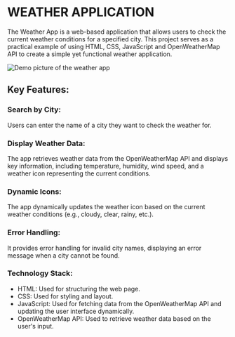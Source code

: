 #  WEATHER APPLICATION

The Weather App is a web-based application that allows users to check the current weather conditions for a specified city. This project serves as a practical example of using HTML, CSS, JavaScript and OpenWeatherMap API to create a simple yet functional weather application.

![Demo picture of the weather app](Image/DEMO.png)

## Key Features:

### Search by City:
Users can enter the name of a city they want to check the weather for.

### Display Weather Data:
The app retrieves weather data from the OpenWeatherMap API and displays key information, including temperature, humidity, wind speed, and a weather icon representing the current conditions.

### Dynamic Icons: 
The app dynamically updates the weather icon based on the current weather conditions (e.g., cloudy, clear, rainy, etc.).

### Error Handling: 
It provides error handling for invalid city names, displaying an error message when a city cannot be found.


### Technology Stack:

- HTML: Used for structuring the web page.
- CSS: Used for styling and layout.
- JavaScript: Used for fetching data from the OpenWeatherMap API and updating the user interface dynamically.
- OpenWeatherMap API: Used to retrieve weather data based on the user's input.
